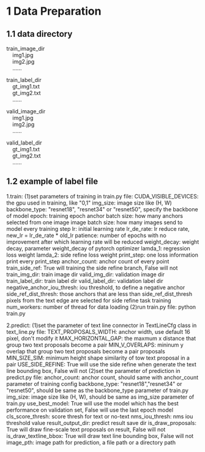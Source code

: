 # 1 Data Preparation  
## 1.1 data directory  
train_image_dir  
&nbsp;&nbsp;&nbsp;&nbsp;img1.jpg  
&nbsp;&nbsp;&nbsp;&nbsp;img2.jpg  
&nbsp;&nbsp;&nbsp;&nbsp;......  

train_label_dir  
&nbsp;&nbsp;&nbsp;&nbsp;gt_img1.txt  
&nbsp;&nbsp;&nbsp;&nbsp;gt_img2.txt  
&nbsp;&nbsp;&nbsp;&nbsp;......  

valid_image_dir  
&nbsp;&nbsp;&nbsp;&nbsp;img1.jpg  
&nbsp;&nbsp;&nbsp;&nbsp;img2.jpg  
&nbsp;&nbsp;&nbsp;&nbsp;......  

valid_label_dir  
&nbsp;&nbsp;&nbsp;&nbsp;gt_img1.txt  
&nbsp;&nbsp;&nbsp;&nbsp;gt_img2.txt  
&nbsp;&nbsp;&nbsp;&nbsp;...... 
## 1.2 example of label file
1.train:
    (1)set parameters of training in train.py file:
    CUDA_VISIBLE_DEVICES: the gpu used in training, like "0,1"
    img_size: image size like (H, W)
    backbone_type: "resnet18", "resnet34" or "resnet50", specify the backbone of model
    epoch: training epoch
    anchor batch size: how many anchors selected from one image
    image batch size: how many images send to model every training step
    lr: initial learning rate
    lr_de_rate: lr reduce rate, new_lr = lr_de_rate * old_lr
    patience: number of epochs with no improvement after which learning rate will be reduced
    weight_decay: weight decay, parameter weight_decay of pytorch optimizer
    lamda_1: regression loss weight
    lamda_2: side refine loss weight
    print_step: one loss information print every print_step
    anchor_count: anchor count of every point
    train_side_ref: True will training the side refine branch, False will not
    train_img_dir: train image dir
    valid_img_dir: validation image dir
    train_label_dir: train label dir
    valid_label_dir: validation label dir
    negative_anchor_iou_thresh: iou threshold, to define a negative anchor
    side_ref_dist_thresh: those anchors that are less than side_ref_dist_thresh pixels from the text edge are selected for side refine task training
    num_workers: number of thread for data loading
    (2)run train.py file:
    python train.py

2.predict:
    (1)set the parameter of text line connector in TextLineCfg class in text_line.py file:
    TEXT_PROPOSALS_WIDTH: anchor width, use default 16 pixel, don't modify it
    MAX_HORIZONTAL_GAP: the maxmum x distance that group two text proposals become a pair
    MIN_V_OVERLAPS: mininum y overlap that group two text proposals become a pair proposals
    MIN_SIZE_SIM: minimum height shape similarity of tow text proposal in a pair
    USE_SIDE_REFINE: True will use the side refine when generate the text line bounding box, False will not
    (2)set the parameter of prediction in predict.py file:
    anchor_count: anchor count, should same with anchor_count parameter of training config
    backbone_type: "resnet18","resnet34" or "resnet50", should be same as the backbone_type parameter of train.py
    img_size: image size like (H, W), should be same as img_size parameter of train.py
    use_best_model: True will use the model which has the best performance on validation set, False will use the last epoch model
    cls_score_thresh: score thresh for text or no-text
    nms_iou_thresh: nms iou threshold value
    result_output_dir: predict result save dir
    is_draw_proposals: True will draw fine-scale text proposals on result, False will not
    is_draw_textline_bbox: True will draw text line bounding box, False will not
    image_pth: image path for prediction, a file path or a directory path
